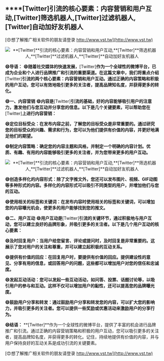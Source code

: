 ## ****[Twitter]**引流的核心要素：内容营销和用户互动,**[Twitter]**筛选机器人,**[Twitter]**过滤机器人,**[Twitter]**自动加好友机器人**

[😍想了解推广相关软件的朋友请登录 http://www.vst.tw](http://www.vst.tw)

 <center><img src="https://vst.tw/MP4/tuiguang/png/5.png" alt="**[Twitter]**引流的核心要素：内容营销和用户互动,**[Twitter]**筛选机器人,**[Twitter]**过滤机器人,**[Twitter]**自动加好友机器人"></center>

**😄导语：**
**😄随着社交媒体的快速发展，**[Twitter]**作为一个全球性的微博平台，已成为企业和个人进行品牌推广和引流的重要渠道。在这篇文章中，我们将重点介绍**[Twitter]**引流的两个核心要素：内容营销和用户互动。通过正确的内容策略和积极的用户互动，您可以有效地吸引更多的关注者，提高品牌知名度，并获得更多的转化。**

**😄一、内容营销**
**😄内容是**[Twitter]**引流的基础，好的内容能够吸引用户的注意力，激发他们与您互动并分享您的信息。以下是几个关键要素，可以帮助您在**[Twitter]**上进行内容营销：**

**😄定位目标受众：在发布内容之前，了解您的目标受众是非常重要的。通过研究您的目标受众的兴趣、需求和行为，您可以为他们提供有价值的内容，并更好地满足他们的期望。**

**😄制定内容策略：确定您的内容主题和风格，并制定一个明确的内容计划。优质、有趣、有用的内容能够吸引更多的关注者，并为您带来更多的用户互动。**

 <center><img src="https://vst.tw/MP4/tuiguang/png/4.png" alt="**[Twitter]**引流的核心要素：内容营销和用户互动,**[Twitter]**筛选机器人,**[Twitter]**过滤机器人,**[Twitter]**自动加好友机器人"></center>

**😄创造多样化的内容形式：除了文字推文外，您还可以发布图片、视频、GIF动图等多种形式的内容。多样化的内容形式可以吸引不同类型的用户，并增加他们与您的互动。**

**😄使用相关的标签和关键词：在发布内容时使用相关的标签和关键词，可以增加您的内容曝光机会，使更多的用户能够找到您的推文。**

**😄二、用户互动**
**😄用户互动是**[Twitter]**引流的关键环节，通过积极地与用户互动，您可以建立良好的品牌形象，并吸引更多的关注者。以下是几个用户互动的核心要素：**

**😄及时回复用户：当用户给您留言、评论或提问时，及时回复是非常重要的。这展示了您对用户的关注和尊重，并可以建立起积极的互动关系。**

**😄提供有价值的回应：在回复用户时，要提供有价值的回应。提供建设性的意见、分享有用的信息，或回答用户的问题，这些都可以增加用户对您的信任和忠诚度。**

**😄发起互动活动：您可以发起一些互动活动，如问答、投票、话题讨论等，以吸引用户的参与和互动。这样不仅可以增加用户的黏性，还可以提高您的品牌曝光度。**

**😄鼓励用户分享和转发：通过鼓励用户分享和转发您的内容，可以扩大您的影响力，并吸引更多的关注者。您可以提供一些奖励或优惠活动来激励用户的分享行为。**

**😄结语：**
**[Twitter]**作为一个全球性的微博平台，提供了丰富的机会进行品牌推广和引流。通过正确的内容营销策略和积极的用户互动，您可以吸引更多的关注者，提高品牌知名度，并获得更多的转化。记住，持续地提供有价值的内容，并与用户保持良好的互动关系是成功引流的关键要素。

[😍想了解推广相关软件的朋友请登录 http://www.vst.tw](http://www.vst.tw)



